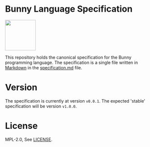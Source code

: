 # Bunny Language Specification

<img src="https://camo.githubusercontent.com/f37c0d5d51478a1c4e9985f5773902a9fe2c18de/68747470733a2f2f692e70696e696d672e636f6d2f343734782f66302f31372f37362f66303137373666333334376164646535363465303266373136636234376262392d2d6d7974686963616c2d6372656174757265732d706978656c2d6172742e6a7067" width="100">

This repository holds the canonical specification for the Bunny programming language. The specification is a single file written in [Markdown](https://en.wikipedia.org/wiki/Markdown) in the [specification.md](specification.md) file.

# Version

The specification is currently at version `v0.0.1`. The expected 'stable' specification will be version `v1.0.0`.

# License

MPL-2.0, See [LICENSE](LICENSE).
